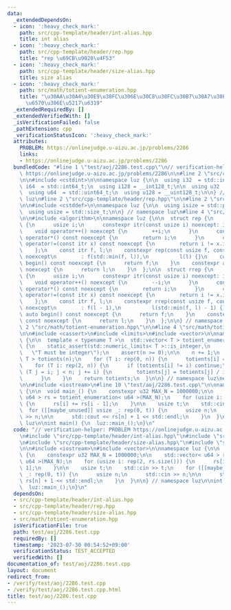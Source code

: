 ```yaml
---
data:
  _extendedDependsOn:
  - icon: ':heavy_check_mark:'
    path: src/cpp-template/header/int-alias.hpp
    title: int alias
  - icon: ':heavy_check_mark:'
    path: src/cpp-template/header/rep.hpp
    title: "rep \u69CB\u9020\u4F53"
  - icon: ':heavy_check_mark:'
    path: src/cpp-template/header/size-alias.hpp
    title: size alias
  - icon: ':heavy_check_mark:'
    path: src/math/totient-enumeration.hpp
    title: "\u30AA\u30A4\u30E9\u30FC\u306E\u30C8\u30FC\u30B7\u30A7\u30F3\u30C8\u95A2\
      \u6570\u306E\u5217\u6319"
  _extendedRequiredBy: []
  _extendedVerifiedWith: []
  _isVerificationFailed: false
  _pathExtension: cpp
  _verificationStatusIcon: ':heavy_check_mark:'
  attributes:
    PROBLEM: https://onlinejudge.u-aizu.ac.jp/problems/2286
    links:
    - https://onlinejudge.u-aizu.ac.jp/problems/2286
  bundledCode: "#line 1 \"test/aoj/2286.test.cpp\"\n// verification-helper: PROBLEM\
    \ https://onlinejudge.u-aizu.ac.jp/problems/2286\n\n#line 2 \"src/cpp-template/header/int-alias.hpp\"\
    \n\n#include <cstdint>\n\nnamespace luz {\n\n  using i32  = std::int32_t;\n  using\
    \ i64  = std::int64_t;\n  using i128 = __int128_t;\n\n  using u32  = std::uint32_t;\n\
    \  using u64  = std::uint64_t;\n  using u128 = __uint128_t;\n\n} // namespace\
    \ luz\n#line 2 \"src/cpp-template/header/rep.hpp\"\n\n#line 2 \"src/cpp-template/header/size-alias.hpp\"\
    \n\n#include <cstddef>\n\nnamespace luz {\n\n  using isize = std::ptrdiff_t;\n\
    \  using usize = std::size_t;\n\n} // namespace luz\n#line 4 \"src/cpp-template/header/rep.hpp\"\
    \n\n#include <algorithm>\n\nnamespace luz {\n\n  struct rep {\n    struct itr\
    \ {\n      usize i;\n      constexpr itr(const usize i) noexcept: i(i) {}\n  \
    \    void operator++() noexcept {\n        ++i;\n      }\n      constexpr usize\
    \ operator*() const noexcept {\n        return i;\n      }\n      constexpr bool\
    \ operator!=(const itr x) const noexcept {\n        return i != x.i;\n      }\n\
    \    };\n    const itr f, l;\n    constexpr rep(const usize f, const usize l)\
    \ noexcept\n        : f(std::min(f, l)),\n          l(l) {}\n    constexpr auto\
    \ begin() const noexcept {\n      return f;\n    }\n    constexpr auto end() const\
    \ noexcept {\n      return l;\n    }\n  };\n\n  struct rrep {\n    struct itr\
    \ {\n      usize i;\n      constexpr itr(const usize i) noexcept: i(i) {}\n  \
    \    void operator++() noexcept {\n        --i;\n      }\n      constexpr usize\
    \ operator*() const noexcept {\n        return i;\n      }\n      constexpr bool\
    \ operator!=(const itr x) const noexcept {\n        return i != x.i;\n      }\n\
    \    };\n    const itr f, l;\n    constexpr rrep(const usize f, const usize l)\
    \ noexcept\n        : f(l - 1),\n          l(std::min(f, l) - 1) {}\n    constexpr\
    \ auto begin() const noexcept {\n      return f;\n    }\n    constexpr auto end()\
    \ const noexcept {\n      return l;\n    }\n  };\n\n} // namespace luz\n#line\
    \ 2 \"src/math/totient-enumeration.hpp\"\n\n#line 4 \"src/math/totient-enumeration.hpp\"\
    \n\n#include <cassert>\n#include <limits>\n#include <vector>\n\nnamespace luz\
    \ {\n\n  template < typename T >\n  std::vector< T > totient_enumeration(T n)\
    \ {\n    static_assert(std::numeric_limits< T >::is_integer,\n               \
    \   \"T must be integer\");\n    assert(n >= 0);\n\n    n += 1;\n    std::vector<\
    \ T > totients(n);\n    for (T i: rep(0, n)) {\n      totients[i] = i;\n    }\n\
    \    for (T i: rep(2, n)) {\n      if (totients[i] != i) continue;\n      for\
    \ (T j = i; j < n; j += i) {\n        totients[j] = totients[j] / i * (i - 1);\n\
    \      }\n    }\n    return totients;\n  }\n\n} // namespace luz\n#line 7 \"test/aoj/2286.test.cpp\"\
    \n\n#include <iostream>\n#line 10 \"test/aoj/2286.test.cpp\"\n\nnamespace luz\
    \ {\n\n  void main_() {\n    constexpr u32 MAX_N = 1000000;\n\n    std::vector<\
    \ u64 > rs = totient_enumeration< u64 >(MAX_N);\n    for (usize i: rep(2, rs.size()))\
    \ {\n      rs[i] += rs[i - 1];\n    }\n\n    usize t;\n    std::cin >> t;\n  \
    \  for ([[maybe_unused]] usize _: rep(0, t)) {\n      usize n;\n      std::cin\
    \ >> n;\n\n      std::cout << rs[n] + 1 << std::endl;\n    }\n  }\n\n} // namespace\
    \ luz\n\nint main() {\n  luz::main_();\n}\n"
  code: "// verification-helper: PROBLEM https://onlinejudge.u-aizu.ac.jp/problems/2286\n\
    \n#include \"src/cpp-template/header/int-alias.hpp\"\n#include \"src/cpp-template/header/rep.hpp\"\
    \n#include \"src/cpp-template/header/size-alias.hpp\"\n#include \"src/math/totient-enumeration.hpp\"\
    \n\n#include <iostream>\n#include <vector>\n\nnamespace luz {\n\n  void main_()\
    \ {\n    constexpr u32 MAX_N = 1000000;\n\n    std::vector< u64 > rs = totient_enumeration<\
    \ u64 >(MAX_N);\n    for (usize i: rep(2, rs.size())) {\n      rs[i] += rs[i -\
    \ 1];\n    }\n\n    usize t;\n    std::cin >> t;\n    for ([[maybe_unused]] usize\
    \ _: rep(0, t)) {\n      usize n;\n      std::cin >> n;\n\n      std::cout <<\
    \ rs[n] + 1 << std::endl;\n    }\n  }\n\n} // namespace luz\n\nint main() {\n\
    \  luz::main_();\n}\n"
  dependsOn:
  - src/cpp-template/header/int-alias.hpp
  - src/cpp-template/header/rep.hpp
  - src/cpp-template/header/size-alias.hpp
  - src/math/totient-enumeration.hpp
  isVerificationFile: true
  path: test/aoj/2286.test.cpp
  requiredBy: []
  timestamp: '2023-07-30 00:54:52+09:00'
  verificationStatus: TEST_ACCEPTED
  verifiedWith: []
documentation_of: test/aoj/2286.test.cpp
layout: document
redirect_from:
- /verify/test/aoj/2286.test.cpp
- /verify/test/aoj/2286.test.cpp.html
title: test/aoj/2286.test.cpp
---
```

